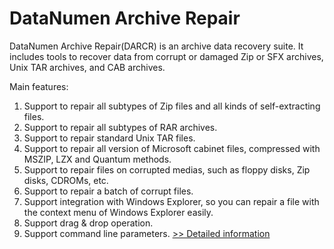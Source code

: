# DataNumen Archive Repair
DataNumen Archive Repair(DARCR) is an archive data recovery suite. It includes tools to recover data from corrupt or damaged Zip or SFX archives, Unix TAR archives, and CAB archives.

Main features:
1. Support to repair all subtypes of Zip files and all kinds of self-extracting files.
2. Support to repair all subtypes of RAR archives.
3. Support to repair standard Unix TAR files.
4. Support to repair all version of Microsoft cabinet files, compressed with MSZIP, LZX and Quantum methods.
5. Support to repair files on corrupted medias, such as floppy disks, Zip disks, CDROMs, etc.
6. Support to repair a batch of corrupt files.
7. Support integration with Windows Explorer, so you can repair a file with the context menu of Windows Explorer easily.
8. Support drag & drop operation.
9. Support command line parameters.
[>> Detailed information](https://secure.shareit.com/shareit/product.html?productid=300067306&affiliateid=200057808)